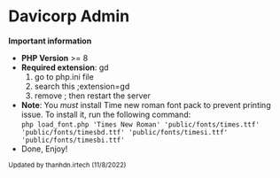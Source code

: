 <h1>Davicorp Admin</h1>

**Important information**
* **PHP Version** >= 8
* **Required extension**: gd 
   1. go to php.ini file
   2. search this ;extension=gd
   3. remove ; then restart the server
* **Note**: You *must* install Time new roman font pack to prevent printing issue. To install it, run the following command:<br>
   `php load_font.php 'Times New Roman' 'public/fonts/times.ttf' 'public/fonts/timesbd.ttf' 'public/fonts/timesi.ttf' 'public/fonts/timesbi.ttf'`
* Done, Enjoy!

<small>Updated by thanhdn.irtech (11/8/2022)</small>